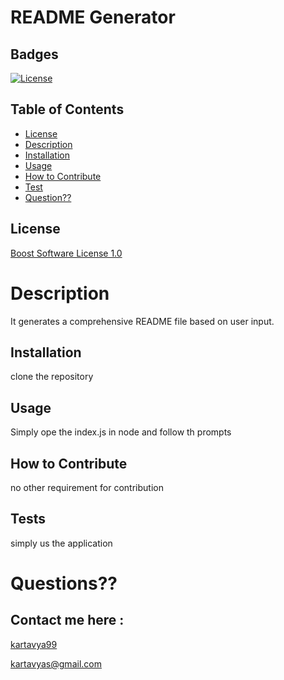 # README Generator 

  ## Badges
  [![License](https://img.shields.io/badge/License-Boost_1.0-lightblue.svg)](https://www.boost.org/LICENSE_1_0.txt)

  
  ## Table of Contents

  * [License](#license)
  * [Description](#Description)
  * [Installation](#installation)
  * [Usage](#Usage)
  * [How to Contribute](#how-to-contribute)
  * [Test](#tests)
  * [Question??](#questions)

  ## License
  
  [Boost Software License 1.0](https://www.boost.org/LICENSE_1_0.txt)


  # Description
  It generates a comprehensive README file based on user input.

  ## Installation
  clone the repository

  ## Usage
  Simply ope the index.js in node and follow th prompts

  ## How to Contribute
  no other requirement for contribution

  ## Tests
  simply us the application

  # Questions??
  ## Contact me here :

  [kartavya99](http://github/com/kartavya99)
  
  kartavyas@gmail.com